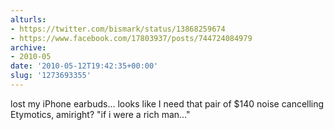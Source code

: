 ```yaml
---
alturls:
- https://twitter.com/bismark/status/13868259674
- https://www.facebook.com/17803937/posts/744724084979
archive:
- 2010-05
date: '2010-05-12T19:42:35+00:00'
slug: '1273693355'
---
```


lost my iPhone earbuds... looks like I need that pair of $140 noise cancelling Etymotics, amiright? "if i were a rich man..."

